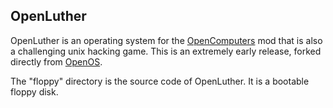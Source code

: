 ## OpenLuther
OpenLuther is an operating system for the [OpenComputers](https://github.com/MightyPirates/OpenComputers) mod that is also a challenging unix hacking game. This is an extremely early release, forked directly from [OpenOS](https://github.com/MightyPirates/OpenComputers/tree/master/src/main/resources/assets/opencomputers/loot/OpenOS).

The "floppy" directory is the source code of OpenLuther. It is a bootable floppy disk.
